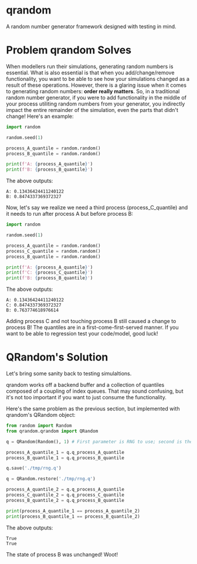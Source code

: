 # qrandom
A random number generator framework designed with testing in mind.

# Problem qrandom Solves
When modellers run their simulations, generating random numbers is essential.  What is also essential is that when you add/change/remove functionality, you want to be able to see how your simulations changed as a result of these operations.  However, there is a glaring issue when it comes to generating random numbers: **order really matters**.  So, in a traditional random number generator, if you were to add functionality in the middle of your process utiliting random numbers from your generator, you indirectly impact the entire remainder of the simulation, even the parts that didn't change!  Here's an example:

```python
import random

random.seed(1)

process_A_quantile = random.random()
process_B_quantile = random.random()

print(f'A: {process_A_quantile}')
print(f'B: {process_B_quantile}')
```

The above outputs:

```
A: 0.13436424411240122
B: 0.8474337369372327
```

Now, let's say we realize we need a third process (process_C_quantile)  and it needs to run after process A but before process B:
```python
import random

random.seed(1)

process_A_quantile = random.random()
process_C_quantile = random.random()
process_B_quantile = random.random()

print(f'A: {process_A_quantile}')
print(f'C: {process_C_quantile}')
print(f'B: {process_B_quantile}')
```
The above outputs:
```
A: 0.13436424411240122
C: 0.8474337369372327
B: 0.763774618976614
```
Adding process C and not touching process B still caused a change to process B!  The quantiles are in a first-come-first-served manner.  If you want to be able to regression test your code/model, good luck!

# QRandom's Solution
Let's bring some sanity back to testing simulaltions.

qrandom works off a backend buffer and a collection of quantiles composed of a coupling of index queues.  That may sound confusing, but it's not too important if you want to just consume the functionality.

Here's the same problem as the previous section, but implemented with qrandom's QRandom object:
```python
from random import Random
from qrandom.qrandom import QRandom

q = QRandom(Random(), 1) # First parameter is RNG to use; second is the seed value

process_A_quantile_1 = q.q_process_A_quantile
process_B_quantile_1 = q.q_process_B_quantile

q.save('./tmp/rng.q')

q = QRandom.restore('./tmp/rng.q')

process_A_quantile_2 = q.q_process_A_quantile
process_C_quantile_2 = q.q_process_C_quantile
process_B_quantile_2 = q.q_process_B_quantile

print(process_A_quantile_1 == process_A_quantile_2)
print(process_B_quantile_1 == process_B_quantile_2)
```
The above outputs:
```
True
True
```
The state of process B was unchanged! Woot!
